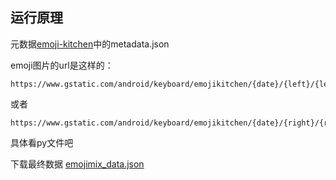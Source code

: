 ## 运行原理

元数据[emoji-kitchen](https://github.com/xsalazar/emoji-kitchen)中的metadata.json

emoji图片的url是这样的：

```
https://www.gstatic.com/android/keyboard/emojikitchen/{date}/{left}/{left}_{right}.png
```

或者

```
https://www.gstatic.com/android/keyboard/emojikitchen/{date}/{right}/{right}_{left}.png
```

具体看py文件吧

下载最终数据
[emojimix_data.json](https://raw.githubusercontent.com/USYDShawnTan/emojimix/main/emojimix_data.json)
